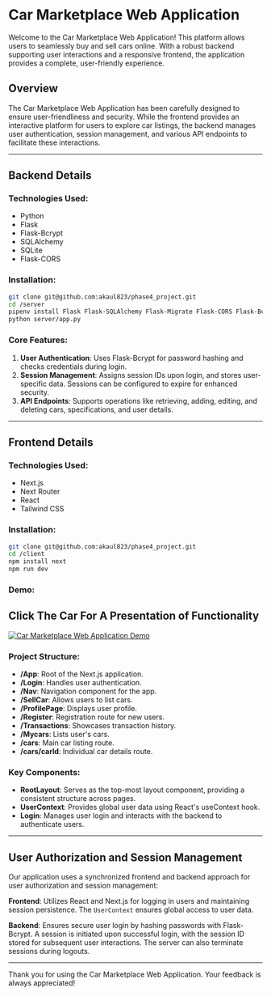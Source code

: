 

# Car Marketplace Web Application

Welcome to the Car Marketplace Web Application! This platform allows users to seamlessly buy and sell cars online. With a robust backend supporting user interactions and a responsive frontend, the application provides a complete, user-friendly experience.

## Overview

The Car Marketplace Web Application has been carefully designed to ensure user-friendliness and security. While the frontend provides an interactive platform for users to explore car listings, the backend manages user authentication, session management, and various API endpoints to facilitate these interactions.

---

## Backend Details

### Technologies Used:
- Python
- Flask
- Flask-Bcrypt
- SQLAlchemy
- SQLite
- Flask-CORS

### Installation:
```bash
git clone git@github.com:akaul823/phase4_project.git
cd /server
pipenv install Flask Flask-SQLAlchemy Flask-Migrate Flask-CORS Flask-Bcrypt SQLAlchemy sqlalchemy-serializer
python server/app.py
```

### Core Features:
1. **User Authentication**: Uses Flask-Bcrypt for password hashing and checks credentials during login.
2. **Session Management**: Assigns session IDs upon login, and stores user-specific data. Sessions can be configured to expire for enhanced security.
3. **API Endpoints**: Supports operations like retrieving, adding, editing, and deleting cars, specifications, and user details.

---

## Frontend Details

### Technologies Used:
- Next.js
- Next Router
- React
- Tailwind CSS

### Installation:
```bash
git clone git@github.com:akaul823/phase4_project.git
cd /client
npm install next
npm run dev
```

### Demo:
## Click The Car For A Presentation of Functionality
[![Car Marketplace Web Application Demo](https://www.topgear.com/sites/default/files/news-listicle/image/2021/05/1_shelby_gt500cr_900s.jpg?w=1290&h=726)](https://www.youtube.com/watch?v=uqAtEq20G6A)


### Project Structure:
- **/App**: Root of the Next.js application.
- **/Login**: Handles user authentication.
- **/Nav**: Navigation component for the app.
- **/SellCar**: Allows users to list cars.
- **/ProfilePage**: Displays user profile.
- **/Register**: Registration route for new users.
- **/Transactions**: Showcases transaction history.
- **/Mycars**: Lists user's cars.
- **/cars**: Main car listing route.
- **/cars/carId**: Individual car details route.

### Key Components:
- **RootLayout**: Serves as the top-most layout component, providing a consistent structure across pages.
- **UserContext**: Provides global user data using React's useContext hook.
- **Login**: Manages user login and interacts with the backend to authenticate users.

---

## User Authorization and Session Management

Our application uses a synchronized frontend and backend approach for user authorization and session management:

**Frontend**: Utilizes React and Next.js for logging in users and maintaining session persistence. The `UserContext` ensures global access to user data.

**Backend**: Ensures secure user login by hashing passwords with Flask-Bcrypt. A session is initiated upon successful login, with the session ID stored for subsequent user interactions. The server can also terminate sessions during logouts.

---

Thank you for using the Car Marketplace Web Application. Your feedback is always appreciated!
